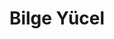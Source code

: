 ---
layout: author
title: Bilge Yücel
name: Bilge Yucel
slug: bilge-yucel
position: Developer Relations Engineer
image: /images/authors/bilge-yucel.jpg
socials:
  author_page:
    - name: LinkedIn
      url: https://www.linkedin.com/in/bilge-yucel
      icon: /images/icons/linkedin-white.svg
    - name: Mastodon
      url: https://sigmoid.social/@bilgeyucel
      icon: /images/icons/mastodon-dark.svg
    - name: Twitter
      url: https://twitter.com/bilgeycl
      icon: /images/icons/twitter-white.svg
  blog_posts:
    - name: LinkedIn
      url: https://www.linkedin.com/in/bilge-yucel
      icon: /images/icons/linkedin-dark.svg
    - name: Mastodon
      url: https://sigmoid.social/@bilgeyucel
      icon: /images/icons/mastodon-dark.svg
    - name: Twitter
      url: https://twitter.com/bilgeycl
      icon: /images/icons/twitter-dark.svg
    - name: GitHub
      url: https://github.com/bilgeyucel
      icon: /images/icons/github.svg
---